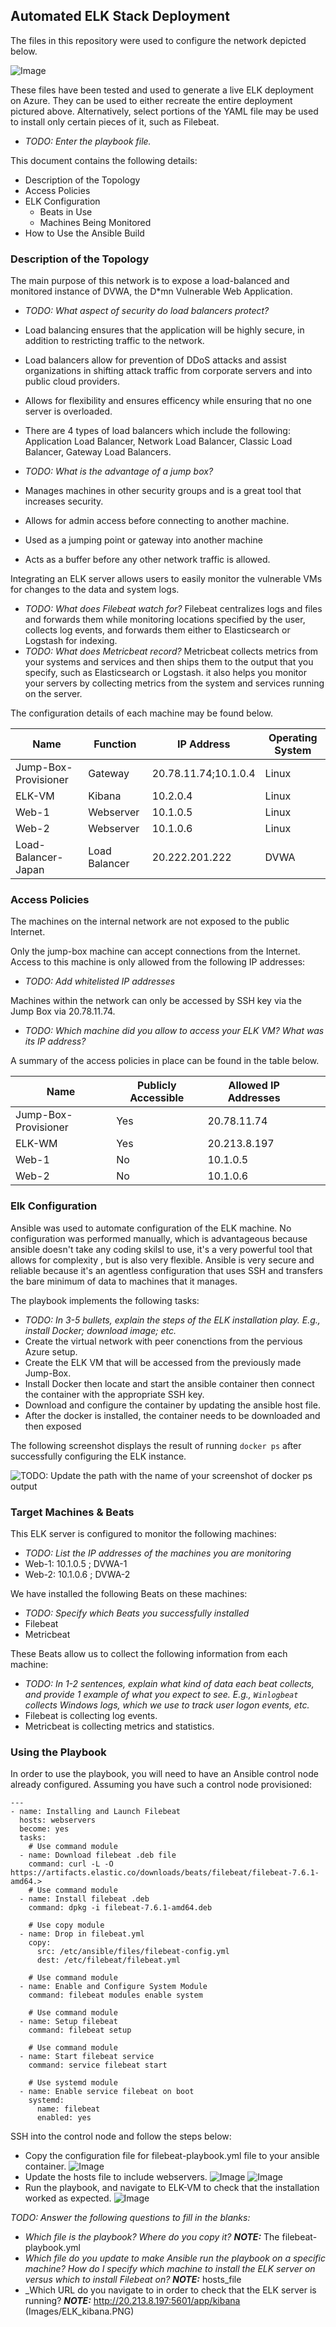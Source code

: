 ## Automated ELK Stack Deployment

The files in this repository were used to configure the network depicted below.

![Image](README/Images/diagram_ELK_Stack.PNG)

These files have been tested and used to generate a live ELK deployment on Azure. They can be used to either recreate the entire deployment pictured above. Alternatively, select portions of the YAML file may be used to install only certain pieces of it, such as Filebeat.

  - _TODO: Enter the playbook file._
 
 This document contains the following details:
- Description of the Topology
- Access Policies
- ELK Configuration
  - Beats in Use
  - Machines Being Monitored
- How to Use the Ansible Build


### Description of the Topology

The main purpose of this network is to expose a load-balanced and monitored instance of DVWA, the D*mn Vulnerable Web Application.


- _TODO: What aspect of security do load balancers protect?_
- Load balancing ensures that the application will be highly secure, in addition to restricting traffic to the network. 
- Load balancers allow for prevention of DDoS attacks and assist organizations in shifting attack traffic from corporate servers and into public cloud providers. 
- Allows for flexibility and ensures efficency while ensuring that no one server is overloaded.
- There are 4 types of load balancers which include the following: Application Load Balancer, Network Load Balancer, Classic Load Balancer, Gateway Load Balancers.

- _TODO: What is the advantage of a jump box?_
- Manages machines in other security groups and is a great tool that increases security.
- Allows for admin access before connecting to another machine.
- Used as a jumping point or gateway into another machine 
- Acts as a buffer before any other network traffic is allowed. 


Integrating an ELK server allows users to easily monitor the vulnerable VMs for changes to the data and system logs.
- _TODO: What does Filebeat watch for?_
Filebeat centralizes logs and files and forwards them while monitoring locations specified by the user, collects log events, and forwards them either to Elasticsearch or Logstash for indexing.
- _TODO: What does Metricbeat record?_
Metricbeat collects metrics from your systems and services and then ships them to the output that you specify, such as Elasticsearch or Logstash. it also helps you monitor your servers by collecting metrics from the system and services running on the server.

The configuration details of each machine may be found below.

| Name     | Function | IP Address | Operating System |
|------------------------|---------------|---------------------|------------------|
| Jump-Box-Provisioner   | Gateway       | 20.78.11.74;10.1.0.4| Linux            |
| ELK-VM                 | Kibana        | 10.2.0.4            | Linux            |
| Web-1                  | Webserver     | 10.1.0.5            | Linux            |
| Web-2                  | Webserver     | 10.1.0.6            | Linux            |
| Load-Balancer-Japan    | Load Balancer | 20.222.201.222      | DVWA             |

### Access Policies

The machines on the internal network are not exposed to the public Internet. 

Only the jump-box machine can accept connections from the Internet. Access to this machine is only allowed from the following IP addresses:
- _TODO: Add whitelisted IP addresses_

Machines within the network can only be accessed by SSH key via the Jump Box via 20.78.11.74.
- _TODO: Which machine did you allow to access your ELK VM? What was its IP address?_ 

A summary of the access policies in place can be found in the table below.

| Name                 | Publicly Accessible | Allowed IP Addresses |   |   |
|----------------------|---------------------|----------------------|---|---|
| Jump-Box-Provisioner | Yes                 | 20.78.11.74          |   |   |
| ELK-WM               | Yes                 | 20.213.8.197         |   |   |
| Web-1                | No                  | 10.1.0.5             |   |   |
| Web-2                | No                  | 10.1.0.6             |   |   |

### Elk Configuration

Ansible was used to automate configuration of the ELK machine. No configuration was performed manually, which is advantageous because ansible doesn't take any coding skilsl to use, it's a very powerful tool that allows for complexity , but is also very flexible. Ansible is very secure and reliable because it's an agentless configuration that uses SSH and transfers the bare minimum of data to machines that it manages.

The playbook implements the following tasks:
- _TODO: In 3-5 bullets, explain the steps of the ELK installation play. E.g., install Docker; download image; etc._
- Create the virtual network with peer conenctions from the pervious Azure setup.
- Create the ELK VM that will be accessed from the previously made Jump-Box.
- Install Docker then locate and start the ansible container then connect the container with the appropriate SSH key.
- Download and configure the container by updating the ansible host file.
- After the docker is installed, the container needs to be downloaded and then exposed


The following screenshot displays the result of running `docker ps` after successfully configuring the ELK instance.

![TODO: Update the path with the name of your screenshot of docker ps output](Images/docker_ps_outlook.PNG) 

### Target Machines & Beats
This ELK server is configured to monitor the following machines:
- _TODO: List the IP addresses of the machines you are monitoring_ 
- Web-1: 10.1.0.5 ; DVWA-1
- Web-2: 10.1.0.6 ; DVWA-2

We have installed the following Beats on these machines:
- _TODO: Specify which Beats you successfully installed_
- Filebeat
- Metricbeat

These Beats allow us to collect the following information from each machine:
- _TODO: In 1-2 sentences, explain what kind of data each beat collects, and provide 1 example of what you expect to see. E.g., `Winlogbeat` collects Windows logs, which we use to track user logon events, etc._ 
- Filebeat is collecting log events.
- Metricbeat is collecting metrics and statistics.

### Using the Playbook
In order to use the playbook, you will need to have an Ansible control node already configured. Assuming you have such a control node provisioned: 
```
---
- name: Installing and Launch Filebeat
  hosts: webservers
  become: yes
  tasks:
    # Use command module
  - name: Download filebeat .deb file
    command: curl -L -O https://artifacts.elastic.co/downloads/beats/filebeat/filebeat-7.6.1-amd64.>
    # Use command module
  - name: Install filebeat .deb
    command: dpkg -i filebeat-7.6.1-amd64.deb

    # Use copy module
  - name: Drop in filebeat.yml
    copy:
      src: /etc/ansible/files/filebeat-config.yml
      dest: /etc/filebeat/filebeat.yml

    # Use command module
  - name: Enable and Configure System Module
    command: filebeat modules enable system

    # Use command module
  - name: Setup filebeat
    command: filebeat setup

    # Use command module
  - name: Start filebeat service
    command: service filebeat start

    # Use systemd module
  - name: Enable service filebeat on boot
    systemd:
      name: filebeat
      enabled: yes

```
SSH into the control node and follow the steps below:

- Copy the configuration file for filebeat-playbook.yml file to your ansible container.
![Image](README/Images/opening_ansible_container.PNG)
- Update the hosts file to include webservers.
![Image](README/Images/hosts_file.PNG)
![Image](README/Images/ELK_install.PNG)
- Run the playbook, and navigate to ELK-VM to check that the installation worked as expected. 
![Image](README/Images/opening_ELK_VM.PNG)

_TODO: Answer the following questions to fill in the blanks:_ 
- _Which file is the playbook? Where do you copy it?_ **_NOTE:_** The filebeat-playbook.yml
- _Which file do you update to make Ansible run the playbook on a specific machine? How do I specify which machine to install the ELK server on versus which to install Filebeat on?_ **_NOTE:_** hosts_file
- _Which URL do you navigate to in order to check that the ELK server is running? **_NOTE:_** http://20.213.8.197:5601/app/kibana 
(Images/ELK_kibana.PNG)
